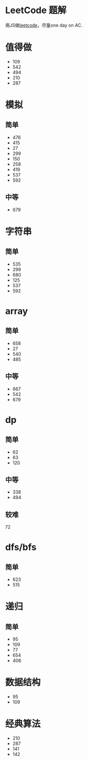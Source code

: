 # LeetCode 题解

用JS做[leetcode](https://leetcode.com)，尽量one day on AC.

# 值得做
* 109
* 542
* 494
* 210
* 287

# 模拟 
## 简单
* 476
* 415
* 27
* 299
* 150
* 258
* 419
* 537
* 592
## 中等
* 679


# 字符串
## 简单
* 535 
* 299
* 680
* 125
* 537
* 592


# array
## 简单

* 658
* 27
* 540
* 485

## 中等

* 667
* 542
* 679

# dp
## 简单

* 62
* 63
* 120

## 中等

* 338
* 494

## 较难
72

# dfs/bfs
## 简单
* 623
* 515

# 递归
## 简单
* 95
* 109
* 77
* 654
* 406

# 数据结构
* 95
* 109

# 经典算法
* 210
* 287
* 141
* 142
